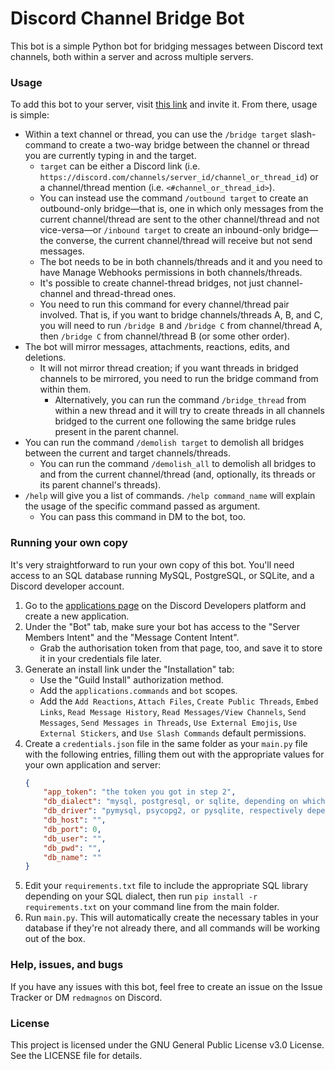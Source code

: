 # Discord Channel Bridge Bot
This bot is a simple Python bot for bridging messages between Discord text channels, both within a server and across multiple servers.

### Usage
To add this bot to your server, visit [this link](https://discord.com/oauth2/authorize?client_id=1253380419773136947) and invite it. From there, usage is simple:

- Within a text channel or thread, you can use the `/bridge target` slash-command to create a two-way bridge between the channel or thread you are currently typing in and the target.
  - `target` can be either a Discord link (i.e. `https://discord.com/channels/server_id/channel_or_thread_id`) or a channel/thread mention (i.e. `<#channel_or_thread_id>`).
  - You can instead use the command `/outbound target` to create an outbound-only bridge—that is, one in which only messages from the current channel/thread are sent to the other channel/thread and not vice-versa—or `/inbound target` to create an inbound-only bridge—the converse, the current channel/thread will receive but not send messages.
  - The bot needs to be in both channels/threads and it and you need to have Manage Webhooks permissions in both channels/threads.
  - It's possible to create channel-thread bridges, not just channel-channel and thread-thread ones.
  - You need to run this command for every channel/thread pair involved. That is, if you want to bridge channels/threads A, B, and C, you will need to run `/bridge B` and `/bridge C` from channel/thread A, then `/bridge C` from channel/thread B (or some other order).
- The bot will mirror messages, attachments, reactions, edits, and deletions.
  - It will not mirror thread creation; if you want threads in bridged channels to be mirrored, you need to run the bridge command from within them.
    - Alternatively, you can run the command `/bridge_thread` from within a new thread and it will try to create threads in all channels bridged to the current one following the same bridge rules present in the parent channel.
- You can run the command `/demolish target` to demolish all bridges between the current and target channels/threads.
  - You can run the command `/demolish_all` to demolish all bridges to and from the current channel/thread (and, optionally, its threads or its parent channel's threads).
- `/help` will give you a list of commands. `/help command_name` will explain the usage of the specific command passed as argument.
  - You can pass this command in DM to the bot, too.
<!-- - Right clicking a message and going to Apps > List Reactions will show you a list of all reactions on all sides of the bridge. -->

### Running your own copy
It's very straightforward to run your own copy of this bot. You'll need access to an SQL database running MySQL, PostgreSQL, or SQLite, and a Discord developer account.
1. Go to the [applications page](https://discord.com/developers/applications) on the Discord Developers platform and create a new application.
2. Under the "Bot" tab, make sure your bot has access to the "Server Members Intent" and the "Message Content Intent".
   - Grab the authorisation token from that page, too, and save it to store it in your credentials file later.
3. Generate an install link under the "Installation" tab:
   - Use the "Guild Install" authorization method.
   - Add the `applications.commands` and `bot` scopes.
   - Add the `Add Reactions`, `Attach Files`, `Create Public Threads`, `Embed Links`, `Read Message History`, `Read Messages/View Channels`, `Send Messages`, `Send Messages in Threads`, `Use External Emojis`, `Use External Stickers`, and `Use Slash Commands` default permissions.
4. Create a `credentials.json` file in the same folder as your `main.py` file with the following entries, filling them out with the appropriate values for your own application and server:
   ```json
   {
       "app_token": "the token you got in step 2",
       "db_dialect": "mysql, postgresql, or sqlite, depending on which dialect your database uses",
       "db_driver": "pymysql, psycopg2, or pysqlite, respectively depending on the above",
       "db_host": "",
       "db_port": 0,
       "db_user": "",
       "db_pwd": "",
       "db_name": ""
   }
   ```
5. Edit your `requirements.txt` file to include the appropriate SQL library depending on your SQL dialect, then run `pip install -r requirements.txt` on your command line from the main folder.
6. Run `main.py`. This will automatically create the necessary tables in your database if they're not already there, and all commands will be working out of the box.

### Help, issues, and bugs
If you have any issues with this bot, feel free to create an issue on the Issue Tracker or DM `redmagnos` on Discord.

### License
This project is licensed under the GNU General Public License v3.0 License. See the LICENSE file for details.

